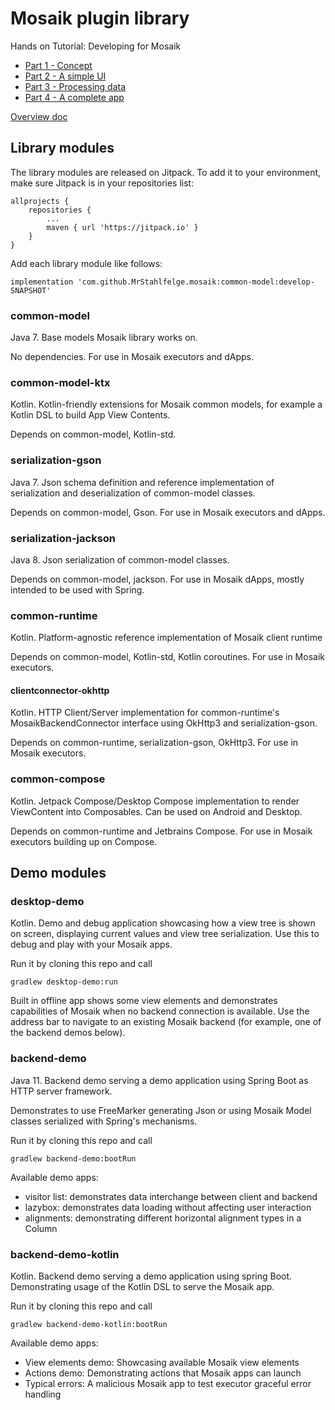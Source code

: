 # Mosaik plugin library

Hands on Tutorial: Developing for Mosaik
* [Part 1 - Concept](https://docs.google.com/document/d/1utZnD0BVKTzp7TLn8pmgvfoMcDBU9YIw9lyMzKce5AU/edit?usp=sharing)
* [Part 2 - A simple UI](https://docs.google.com/document/d/1_O7ZEVfkGxqyviNNXJEazynpzkuIkN5ue4xr1i-VmWQ/edit?usp=sharing)
* [Part 3 - Processing data](https://docs.google.com/document/d/1R_ubi3RQKEebrXW5Obe-3dklUKRRpGGXsg03Hh4pgFo/edit?usp=sharing)
* [Part 4 - A complete app](https://docs.google.com/document/d/1HjSIwI3cS70qyEv7zWtv5Rrc24JQtOh1H48uGquqZ3U/edit?usp=sharing)

[Overview doc](https://docs.google.com/document/d/1Pc4DLChaKyGbMnY4gu92mcBEDfeNiBCQ5hq9lJUssGg/edit?usp=sharing)

## Library modules

The library modules are released on Jitpack. To add it to your environment, make sure Jitpack 
is in your repositories list:

	allprojects {
		repositories {
			...
			maven { url 'https://jitpack.io' }
		}
	}

Add each library module like follows:

    implementation 'com.github.MrStahlfelge.mosaik:common-model:develop-SNAPSHOT'

### common-model
Java 7. Base models Mosaik library works on.

No dependencies. For use in Mosaik executors and dApps.

### common-model-ktx
Kotlin. Kotlin-friendly extensions for Mosaik common models, for example a Kotlin DSL to
build App View Contents.

Depends on common-model, Kotlin-std.

### serialization-gson
Java 7. Json schema definition and reference implementation of serialization and deserialization of 
common-model classes.

Depends on common-model, Gson. For use in Mosaik executors and dApps.

### serialization-jackson
Java 8. Json serialization of common-model classes.

Depends on common-model, jackson. For use in Mosaik dApps, mostly intended to be used with Spring.

### common-runtime
Kotlin. Platform-agnostic reference implementation of Mosaik client runtime

Depends on common-model, Kotlin-std, Kotlin coroutines. For use in Mosaik executors.

#### clientconnector-okhttp
Kotlin. HTTP Client/Server implementation for common-runtime's MosaikBackendConnector interface using
OkHttp3 and serialization-gson.

Depends on common-runtime, serialization-gson, OkHttp3. For use in Mosaik executors.

### common-compose
Kotlin. Jetpack Compose/Desktop Compose implementation to render ViewContent into Composables. 
Can be used on Android and Desktop.

Depends on common-runtime and Jetbrains Compose. For use in Mosaik executors building up on Compose.

## Demo modules

### desktop-demo
Kotlin. Demo and debug application showcasing how a view tree is shown on screen, displaying 
current values and view tree serialization. Use this to debug and play with your Mosaik apps.

Run it by cloning this repo and call

    gradlew desktop-demo:run

Built in offline app shows some view elements and demonstrates capabilities of Mosaik when no
backend connection is available. Use the address bar to navigate to an existing Mosaik backend
(for example, one of the backend demos below).

### backend-demo
Java 11. Backend demo serving a demo application using Spring Boot as HTTP server framework.

Demonstrates to use FreeMarker generating Json or using Mosaik Model classes serialized with 
Spring's mechanisms.

Run it by cloning this repo and call

    gradlew backend-demo:bootRun

Available demo apps:

* visitor list: demonstrates data interchange between client and backend
* lazybox: demonstrates data loading without affecting user interaction
* alignments: demonstrating different horizontal alignment types in a Column

### backend-demo-kotlin
Kotlin. Backend demo serving a demo application using spring Boot. Demonstrating usage of the 
Kotlin DSL to serve the Mosaik app.

Run it by cloning this repo and call

    gradlew backend-demo-kotlin:bootRun

Available demo apps: 
* View elements demo: Showcasing available Mosaik view elements
* Actions demo: Demonstrating actions that Mosaik apps can launch
* Typical errors: A malicious Mosaik app to test executor graceful error handling